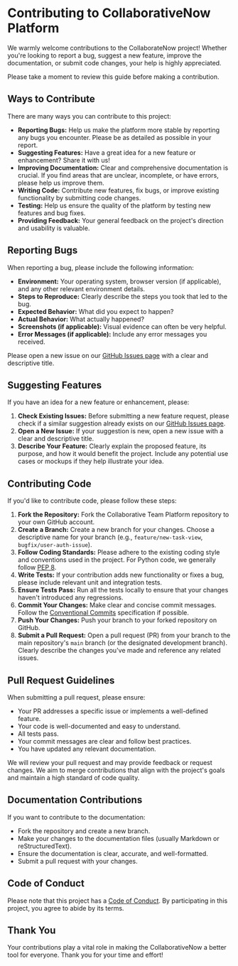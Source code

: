 # Contributing to CollaborativeNow Platform

We warmly welcome contributions to the CollaborateNow project! Whether you're looking to report a bug, suggest a new feature, improve the documentation, or submit code changes, your help is highly appreciated.

Please take a moment to review this guide before making a contribution.

## Ways to Contribute

There are many ways you can contribute to this project:

* **Reporting Bugs:** Help us make the platform more stable by reporting any bugs you encounter. Please be as detailed as possible in your report.
* **Suggesting Features:** Have a great idea for a new feature or enhancement? Share it with us!
* **Improving Documentation:** Clear and comprehensive documentation is crucial. If you find areas that are unclear, incomplete, or have errors, please help us improve them.
* **Writing Code:** Contribute new features, fix bugs, or improve existing functionality by submitting code changes.
* **Testing:** Help us ensure the quality of the platform by testing new features and bug fixes.
* **Providing Feedback:** Your general feedback on the project's direction and usability is valuable.

## Reporting Bugs

When reporting a bug, please include the following information:

* **Environment:** Your operating system, browser version (if applicable), and any other relevant environment details.
* **Steps to Reproduce:** Clearly describe the steps you took that led to the bug.
* **Expected Behavior:** What did you expect to happen?
* **Actual Behavior:** What actually happened?
* **Screenshots (if applicable):** Visual evidence can often be very helpful.
* **Error Messages (if applicable):** Include any error messages you received.

Please open a new issue on our [GitHub Issues page](https://github.com/tomi3-11/CollaborateNow/issues) with a clear and descriptive title.

## Suggesting Features

If you have an idea for a new feature or enhancement, please:

1.  **Check Existing Issues:** Before submitting a new feature request, please check if a similar suggestion already exists on our [GitHub Issues page](https://github.com/tomi3-11/CollaborateNow/issues).
2.  **Open a New Issue:** If your suggestion is new, open a new issue with a clear and descriptive title.
3.  **Describe Your Feature:** Clearly explain the proposed feature, its purpose, and how it would benefit the project. Include any potential use cases or mockups if they help illustrate your idea.

## Contributing Code

If you'd like to contribute code, please follow these steps:

1.  **Fork the Repository:** Fork the Collaborative Team Platform repository to your own GitHub account.
2.  **Create a Branch:** Create a new branch for your changes. Choose a descriptive name for your branch (e.g., `feature/new-task-view`, `bugfix/user-auth-issue`).
3.  **Follow Coding Standards:** Please adhere to the existing coding style and conventions used in the project. For Python code, we generally follow [PEP 8](https://peps.python.org/pep-0008/).
4.  **Write Tests:** If your contribution adds new functionality or fixes a bug, please include relevant unit and integration tests.
5.  **Ensure Tests Pass:** Run all the tests locally to ensure that your changes haven't introduced any regressions.
6.  **Commit Your Changes:** Make clear and concise commit messages. Follow the [Conventional Commits](https://www.conventionalcommits.org/en/v1.0.0/) specification if possible.
7.  **Push Your Changes:** Push your branch to your forked repository on GitHub.
8.  **Submit a Pull Request:** Open a pull request (PR) from your branch to the main repository's `main` branch (or the designated development branch). Clearly describe the changes you've made and reference any related issues.

## Pull Request Guidelines

When submitting a pull request, please ensure:

* Your PR addresses a specific issue or implements a well-defined feature.
* Your code is well-documented and easy to understand.
* All tests pass.
* Your commit messages are clear and follow best practices.
* You have updated any relevant documentation.

We will review your pull request and may provide feedback or request changes. We aim to merge contributions that align with the project's goals and maintain a high standard of code quality.

## Documentation Contributions

If you want to contribute to the documentation:

* Fork the repository and create a new branch.
* Make your changes to the documentation files (usually Markdown or reStructuredText).
* Ensure the documentation is clear, accurate, and well-formatted.
* Submit a pull request with your changes.

## Code of Conduct

Please note that this project has a [Code of Conduct](https://github.com/tomi3-11/CollaborateNow/blob/main/CODE_OF_CONDUCT.md). By participating in this project, you agree to abide by its terms.

## Thank You

Your contributions play a vital role in making the CollaborativeNow a better tool for everyone. Thank you for your time and effort!
